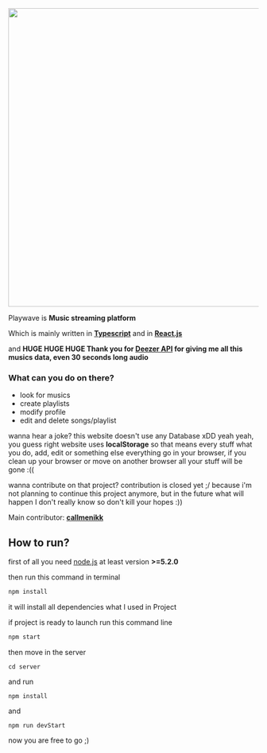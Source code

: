 <div align="center">
    <img src="https://i.ibb.co/tMkN615/forreadme.png" width="600px">
</div>

Playwave is **Music streaming platform**

Which is mainly written in **[Typescript](https://github.com/microsoft/TypeScript)** and in **[React.js](https://github.com/facebook/react)**

and **HUGE HUGE HUGE Thank you for [Deezer API](https://www.deezer.com/us/) for giving me all this musics data, even 30 seconds long audio**

### What can you do on there?

- look for musics
- create playlists
- modify profile
- edit and delete songs/playlist

wanna hear a joke? this website doesn't use any Database xDD
yeah yeah, you guess right website uses **localStorage** so that means every stuff what you do, add, edit or something else everything go in your browser, if you clean up your browser or move on another browser all your stuff will be gone :((

wanna contribute on that project? contribution is closed yet ;/ because i'm not planning to continue this project anymore, but in the future what will happen I don't really know so don't kill your hopes :))

Main contributor: **[callmenikk](https://github.com/callmenikk)**

## How to run?

first of all you need [node.js](https://nodejs.org/en/) at least version **>=5.2.0**

then run this command in terminal

```js
npm install
```

it will install all dependencies what I used in Project

if project is ready to launch run this command line

```js
npm start
```

then move in the server

```
cd server
```

and run

```
npm install
```

and

```
npm run devStart
```

now you are free to go ;)
